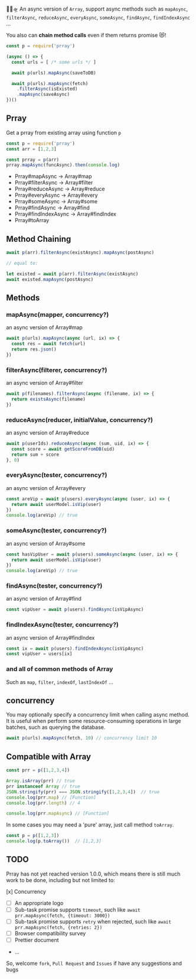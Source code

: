 🚀🚀🛸 An async version of `Array`, support async methods such as `mapAsync`, `filterAsync`, `reduceAsync`, `everyAsync`, `someAsync`, `findAsync`, `findIndexAsync` ...

You also can **chain method calls** even if them returns promise 😻!

```javascript
const p = require('prray')

(async () => {
  const urls = [ /* some urls */ ]

  await p(urls).mapAsync(saveToDB)

  await p(urls).mapAsync(fetch)
    .filterAsync(isExisted)
    .mapAsync(saveAsync)
})()
```

## Prray

Get a prray from existing array using function `p`

```javascript
const p = require('prray')
const arr = [1,2,3]

const prray = p(arr)
prray.mapAsync(funcAsync).then(console.log)
```

- Prray#mapAsync -> Array#map
- Prray#filterAsync -> Array#filter
- Prray#reduceAsync -> Array#reduce
- Prray#everyAsync -> Array#every
- Prray#someAsync -> Array#some
- Prray#findAsync -> Array#find
- Prray#findIndexAsync -> Array#findIndex
- Prray#toArray

## Method Chaining

```javascript
await p(arr).filterAsync(existAsync).mapAsync(postAsync)

// equal to:

let existed = await p(arr).filterAsync(existAsync)
await existed.mapAsync(postAsync)
```

## Methods

### mapAsync(mapper, concurrency?)

an async version of Array#map

```javascript
await p(urls).mapAsync(async (url, ix) => {
  const res = await fetch(url)
  return res.json()
})
```

### filterAsync(filterer, concurrency?)

an async version of Array#filter

```javascript
await p(filenames).filterAsync(async (filename, ix) => {
  return existsAsync(filename)
})
```

### reduceAsync(reducer, initialValue, concurrency?)

an async version of Array#reduce

```javascript
await p(userIds).reduceAsync(async (sum, uid, ix) => {
  const score = await getScoreFromDB(uid)
  return sum + score
}, 0)
```

### everyAsync(tester, concurrency?)

an async version of Array#every

```javascript
const areVip = await p(users).everyAsync(async (user, ix) => {
  return await userModel.isVip(user)
})
console.log(areVip) // true
```

### someAsync(tester, concurrency?)

an async version of Array#some

```javascript
const hasVipUser = await p(users).someAsync(async (user, ix) => {
  return await userModel.isVip(user)
})
console.log(areVip) // true
```

### findAsync(tester, concurrency?)

an async version of Array#find

```javascript
const vipUser = await p(users).findAsync(isVipAsync)
```

### findIndexAsync(tester, concurrency?)

an async version of Array#findIndex

```javascript
const ix = await p(users).findIndexAsync(isVipAsync)
const vipUser = users[ix]
```

### and all of common methods of Array

Such as `map`, `filter`, `indexOf`, `lastIndexOf` ...

## concurrency

You may optionally specify a concurrency limit when calling async method. It is useful when perform some resource-consuming operations in large batches, such as querying the database.
 
```javascript
await p(urls).mapAsync(fetch, 10) // concurrency limit 10
```

## Compatible with Array

```javascript
const prr = p([1,2,3,4])

Array.isArray(prr) // true
prr instanceof Array // true
JSON.stringify(prr) === JSON.stringify([1,2,3,4])  // true
console.log(prr.map) // [Function]
console.log(prr.length) // 4

console.log(prr.mapAsync) // [Function]
```

In some cases you may need a 'pure' array, just call method `toArray`.

```javascript
const p = p([1,2,3])
console.log(p.toArray())  // [1,2,3]
```

## TODO

Prray has not yet reached version 1.0.0, which means there is still much work to be done, including but not limited to:

[x] Concurrency
- [ ] An appropriate logo
- [ ] Sub-task promise supports `timeout`, such like `await prr.mapAsync(fetch, {timeout: 3000})`
- [ ] Sub-task promise supports `retry` when rejected, such like `await prr.mapAsync(fetch, {retries: 2})`
- [ ] Browser compatibility survey
- [ ] Prettier document
- ...

So, welcome  `fork`, `Pull Request` and `Issues` if have any suggestions and bugs 
